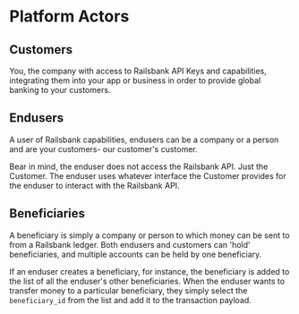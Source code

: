 # Platform Actors

## Customers


You, the company with access to Railsbank API Keys and capabilities, integrating them into your app or business in order to provide global banking to your customers.

## Endusers


A user of Railsbank capabilities, endusers can be a company or a person and are your customers- our customer's customer.

Bear in mind, the enduser does not access the Railsbank API. Just the Customer. The enduser uses whatever interface the Customer provides for the enduser to interact with the Railsbank API.

## Beneficiaries


A beneficiary is simply a company or person to which money can be sent to from a Railsbank ledger. Both endusers and customers can 'hold' beneficiaries, and  multiple accounts can be held by one beneficiary.

If an enduser creates a beneficiary, for instance, the beneficiary is added to the list of all the enduser's other beneficiaries. When the enduser wants to transfer money to a particular beneficiary, they simply select the `beneficiary_id` from the list and add it to the transaction payload.
